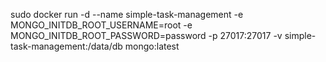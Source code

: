 sudo docker run -d --name simple-task-management -e MONGO_INITDB_ROOT_USERNAME=root -e MONGO_INITDB_ROOT_PASSWORD=password -p 27017:27017 -v simple-task-management:/data/db mongo:latest
